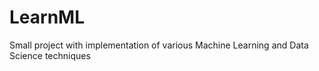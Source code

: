 LearnML
=======

Small project with implementation of various Machine Learning and Data Science techniques
